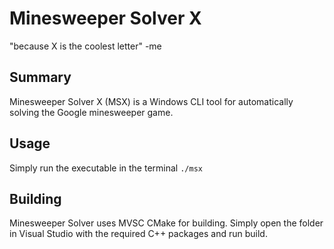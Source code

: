 # Minesweeper Solver X
"because X is the coolest letter" -me

## Summary
Minesweeper Solver X (MSX) is a Windows CLI tool for automatically solving the Google minesweeper game.

## Usage
Simply run the executable in the terminal `./msx`

## Building
Minesweeper Solver uses MVSC CMake for building. Simply open the folder in Visual Studio with the required C++ packages and run build.
